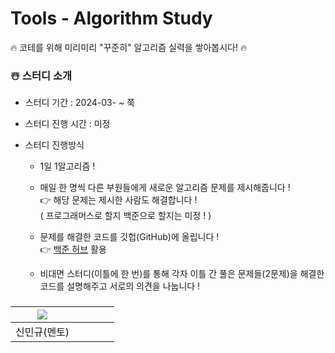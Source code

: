 # Tools - Algorithm Study

🔥 코테를 위해 미리미리 "꾸준히" 알고리즘 실력을 쌓아봅시다! 🔥

### ☃️ 스터디 소개
* 스터디 기간 : 2024-03- ~ 쭉

* 스터디 진행 시간 : 미정

* 스터디 진행방식
  * 1일 1알고리즘 !

  * 매일 한 명씩 다른 부원들에게 새로운 알고리즘 문제를 제시해줍니다 ! <br>
👉 해당 문제는 제시한 사람도 해결합니다 ! <br>
( 프로그래머스로 할지 백준으로 할지는 미정 ! ) <br>

  * 문제를 해결한 코드를 깃헙(GitHub)에 올립니다 ! <br>
👉 [백준 허브](https://chromewebstore.google.com/detail/%EB%B0%B1%EC%A4%80%ED%97%88%EB%B8%8Cbaekjoonhub/ccammcjdkpgjmcpijpahlehmapgmphmk?hl=ko) 활용

  * 비대면 스터디(이틀에 한 번)를 통해 각자 이틀 간 풀은 문제들(2문제)을 해결한 코드를 설명해주고 서로의 의견을 나눕니다 !

### 
| [<img src="https://github.com/UykM.png">](https://github.com/UykM) | | | | |
|:---:|:---:|:---:|:---:|:---:
신민규(멘토)| | | |
